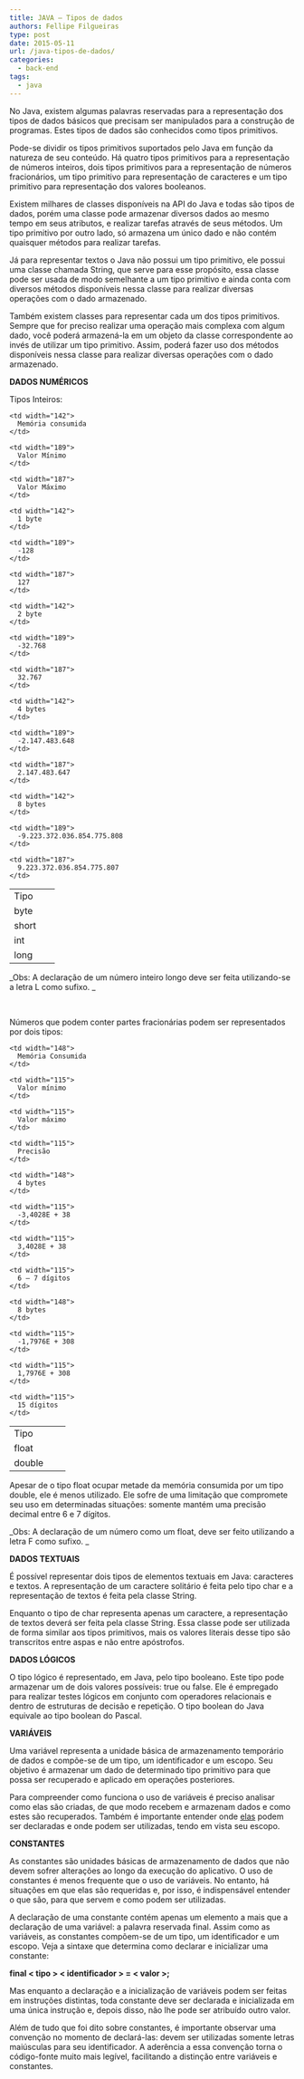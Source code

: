 ```yaml
---
title: JAVA – Tipos de dados
authors: Fellipe Filgueiras
type: post
date: 2015-05-11
url: /java-tipos-de-dados/
categories:
  - back-end
tags:
  - java
---
```

No Java, existem algumas palavras reservadas para a representação dos tipos de dados básicos que precisam ser manipulados para a construção de programas. Estes tipos de dados são conhecidos como tipos primitivos.

Pode-se dividir os tipos primitivos suportados pelo Java em função da natureza de seu conteúdo. Há quatro tipos primitivos para a representação de números inteiros, dois tipos primitivos para a representação de números fracionários, um tipo primitivo para representação de caracteres e um tipo primitivo para representação dos valores booleanos.

Existem milhares de classes disponíveis na API do Java e todas são tipos de dados, porém uma classe pode armazenar diversos dados ao mesmo tempo em seus atributos, e realizar tarefas através de seus métodos. Um tipo primitivo por outro lado, só armazena um único dado e não contém quaisquer métodos para realizar tarefas.

Já para representar textos o Java não possui um tipo primitivo, ele possui uma classe chamada String, que serve para esse propósito, essa classe pode ser usada de modo semelhante a um tipo primitivo e ainda conta com diversos métodos disponíveis nessa classe para realizar diversas operações com o dado armazenado.

Também existem classes para representar cada um dos tipos primitivos. Sempre que for preciso realizar uma operação mais complexa com algum dado, você poderá armazená-la em um objeto da classe correspondente ao invés de utilizar um tipo primitivo. Assim, poderá fazer uso dos métodos disponíveis nessa classe para realizar diversas operações com o dado armazenado.

**DADOS NUMÉRICOS**

Tipos Inteiros:

<table>
  <tr>
    <td width="64">
      Tipo
    </td>
    
    <td width="142">
      Memória consumida
    </td>
    
    <td width="189">
      Valor Mínimo
    </td>
    
    <td width="187">
      Valor Máximo
    </td>
  </tr>
  
  <tr>
    <td width="64">
      byte
    </td>
    
    <td width="142">
      1 byte
    </td>
    
    <td width="189">
      -128
    </td>
    
    <td width="187">
      127
    </td>
  </tr>
  
  <tr>
    <td width="64">
      short
    </td>
    
    <td width="142">
      2 byte
    </td>
    
    <td width="189">
      -32.768
    </td>
    
    <td width="187">
      32.767
    </td>
  </tr>
  
  <tr>
    <td width="64">
      int
    </td>
    
    <td width="142">
      4 bytes
    </td>
    
    <td width="189">
      -2.147.483.648
    </td>
    
    <td width="187">
      2.147.483.647
    </td>
  </tr>
  
  <tr>
    <td width="64">
      long
    </td>
    
    <td width="142">
      8 bytes
    </td>
    
    <td width="189">
      -9.223.372.036.854.775.808
    </td>
    
    <td width="187">
      9.223.372.036.854.775.807
    </td>
  </tr>
</table>

_Obs: A declaração de um número inteiro longo deve ser feita utilizando-se a letra L como sufixo. _

&nbsp;

Números que podem conter partes fracionárias podem ser representados por dois tipos:

<table>
  <tr>
    <td width="83">
      Tipo
    </td>
    
    <td width="148">
      Memória Consumida
    </td>
    
    <td width="115">
      Valor mínimo
    </td>
    
    <td width="115">
      Valor máximo
    </td>
    
    <td width="115">
      Precisão
    </td>
  </tr>
  
  <tr>
    <td width="83">
      float
    </td>
    
    <td width="148">
      4 bytes
    </td>
    
    <td width="115">
      -3,4028E + 38
    </td>
    
    <td width="115">
      3,4028E + 38
    </td>
    
    <td width="115">
      6 – 7 dígitos
    </td>
  </tr>
  
  <tr>
    <td width="83">
      double
    </td>
    
    <td width="148">
      8 bytes
    </td>
    
    <td width="115">
      -1,7976E + 308
    </td>
    
    <td width="115">
      1,7976E + 308
    </td>
    
    <td width="115">
      15 dígitos
    </td>
  </tr>
</table>

Apesar de o tipo float ocupar metade da memória consumida por um tipo double, ele é menos utilizado. Ele sofre de uma limitação que compromete seu uso em determinadas situações: somente mantém uma precisão decimal entre 6 e 7 dígitos.

_Obs: A declaração de um número como um float, deve ser feito utilizando a letra F como sufixo. _

**DADOS TEXTUAIS**

É possível representar dois tipos de elementos textuais em Java: caracteres e textos. A representação de um caractere solitário é feita pelo tipo char e a representação de textos é feita pela classe String.

Enquanto o tipo de char representa apenas um caractere, a representação de textos deverá ser feita pela classe String. Essa classe pode ser utilizada de forma similar aos tipos primitivos, mais os valores literais desse tipo são transcritos entre aspas e não entre apóstrofos.

**DADOS LÓGICOS**

O tipo lógico é representado, em Java, pelo tipo booleano. Este tipo pode armazenar um de dois valores possíveis: true ou false. Ele é empregado para realizar testes lógicos em conjunto com operadores relacionais e dentro de estruturas de decisão e repetição. O tipo boolean do Java equivale ao tipo boolean do Pascal.

**VARIÁVEIS**

Uma variável representa a unidade básica de armazenamento temporário de dados e compõe-se de um tipo, um identificador e um escopo. Seu objetivo é armazenar um dado de determinado tipo primitivo para que possa ser recuperado e aplicado em operações posteriores.

Para compreender como funciona o uso de variáveis é preciso analisar como elas são criadas, de que modo recebem e armazenam dados e como estes são recuperados. Também é importante entender onde <span style="text-decoration: underline">elas</span> podem ser declaradas e onde podem ser utilizadas, tendo em vista seu escopo.

**CONSTANTES**

As constantes são unidades básicas de armazenamento de dados que não devem sofrer alterações ao longo da execução do aplicativo. O uso de constantes é menos frequente que o uso de variáveis. No entanto, há situações em que elas são requeridas e, por isso, é indispensável entender o que são, para que servem e como podem ser utilizadas.

A declaração de uma constante contém apenas um elemento a mais que a declaração de uma variável: a palavra reservada final. Assim como as variáveis, as constantes compõem-se de um tipo, um identificador e um escopo. Veja a sintaxe que determina como declarar e inicializar uma constante:

**final < tipo > < identificador > = < valor >;**

Mas enquanto a declaração e a inicialização de variáveis podem ser feitas em instruções distintas, toda constante deve ser declarada e inicializada em uma única instrução e, depois disso, não lhe pode ser atribuído outro valor.

Além de tudo que foi dito sobre constantes, é importante observar uma convenção no momento de declará-las: devem ser utilizadas somente letras maiúsculas para seu identificador. A aderência a essa convenção torna o código-fonte muito mais legível, facilitando a distinção entre variáveis e constantes.